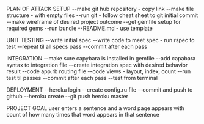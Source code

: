  PLAN OF ATTACK
 SETUP
 --make git hub repository - copy link
 --make file structure - with empty files
 --run git - follow cheat sheet to git initial commit
 --make wireframe of desired project outcome
 --get gemfile setup for required gems
 --run bundle
 --README.md - use template

 UNIT TESTING
 --write initial spec
 --write code to meet spec - run rspec to test
 --repeat til all specs pass
 --commit after each pass

 INTEGRATION
 --make sure capybara is installed in gemfile
 --add capabara syntax to integration file
 --create integration spec with desired behavior result
 --code app.rb routing file
 --code views - layout, index, count
 --run test til passes
 --commit after each pass
 --test from terminal

 DEPLOYMENT
 --heroku login
 --create config.ru file
 --commit and push to github
 --heroku create
 --git push heroku master







 PROJECT GOAL
 user enters a sentence and a word
 page appears with count of how many times that word appears in that sentence
